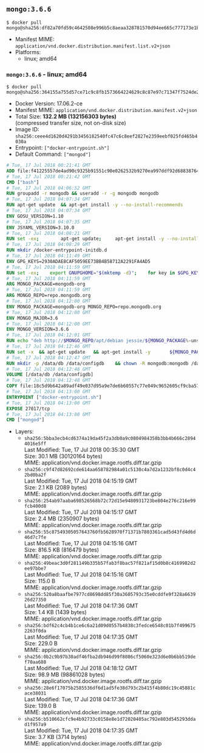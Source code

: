 ## `mongo:3.6.6`

```console
$ docker pull mongo@sha256:df82a70fd59c4642508e996b5c8aeaa328781570d94ee665c777173e1b6e0fa4
```

-	Manifest MIME: `application/vnd.docker.distribution.manifest.list.v2+json`
-	Platforms:
	-	linux; amd64

### `mongo:3.6.6` - linux; amd64

```console
$ docker pull mongo@sha256:364155a755d57ce71c9c8fb1573664224629c8c87e97c71347f7524de2289f90
```

-	Docker Version: 17.06.2-ce
-	Manifest MIME: `application/vnd.docker.distribution.manifest.v2+json`
-	Total Size: **132.2 MB (132156303 bytes)**  
	(compressed transfer size, not on-disk size)
-	Image ID: `sha256:ceee4d1620d4291b3456182540fc47c6c8eef2827e2359eebf025fd465b4030a`
-	Entrypoint: `["docker-entrypoint.sh"]`
-	Default Command: `["mongod"]`

```dockerfile
# Tue, 17 Jul 2018 00:21:41 GMT
ADD file:f41225557de4ad90c9325b91551c90e0262532b9270ea997ddf92d688387649e in / 
# Tue, 17 Jul 2018 00:21:42 GMT
CMD ["bash"]
# Tue, 17 Jul 2018 04:06:52 GMT
RUN groupadd -r mongodb && useradd -r -g mongodb mongodb
# Tue, 17 Jul 2018 04:07:34 GMT
RUN apt-get update 	&& apt-get install -y --no-install-recommends 		ca-certificates 		jq 		numactl 	&& rm -rf /var/lib/apt/lists/*
# Tue, 17 Jul 2018 04:07:34 GMT
ENV GOSU_VERSION=1.10
# Tue, 17 Jul 2018 04:07:35 GMT
ENV JSYAML_VERSION=3.10.0
# Tue, 17 Jul 2018 04:08:21 GMT
RUN set -ex; 		apt-get update; 	apt-get install -y --no-install-recommends 		wget 	; 	rm -rf /var/lib/apt/lists/*; 		dpkgArch="$(dpkg --print-architecture | awk -F- '{ print $NF }')"; 	wget -O /usr/local/bin/gosu "https://github.com/tianon/gosu/releases/download/$GOSU_VERSION/gosu-$dpkgArch"; 	wget -O /usr/local/bin/gosu.asc "https://github.com/tianon/gosu/releases/download/$GOSU_VERSION/gosu-$dpkgArch.asc"; 	export GNUPGHOME="$(mktemp -d)"; 	gpg --keyserver ha.pool.sks-keyservers.net --recv-keys B42F6819007F00F88E364FD4036A9C25BF357DD4; 	gpg --batch --verify /usr/local/bin/gosu.asc /usr/local/bin/gosu; 	rm -r "$GNUPGHOME" /usr/local/bin/gosu.asc; 	chmod +x /usr/local/bin/gosu; 	gosu nobody true; 		wget -O /js-yaml.js "https://github.com/nodeca/js-yaml/raw/${JSYAML_VERSION}/dist/js-yaml.js"; 		apt-get purge -y --auto-remove wget
# Tue, 17 Jul 2018 04:08:29 GMT
RUN mkdir /docker-entrypoint-initdb.d
# Tue, 17 Jul 2018 04:11:49 GMT
ENV GPG_KEYS=2930ADAE8CAF5059EE73BB4B58712A2291FA4AD5
# Tue, 17 Jul 2018 04:11:59 GMT
RUN set -ex; 	export GNUPGHOME="$(mktemp -d)"; 	for key in $GPG_KEYS; do 		gpg --keyserver ha.pool.sks-keyservers.net --recv-keys "$key"; 	done; 	gpg --export $GPG_KEYS > /etc/apt/trusted.gpg.d/mongodb.gpg; 	rm -r "$GNUPGHOME"; 	apt-key list
# Tue, 17 Jul 2018 04:11:59 GMT
ARG MONGO_PACKAGE=mongodb-org
# Tue, 17 Jul 2018 04:11:59 GMT
ARG MONGO_REPO=repo.mongodb.org
# Tue, 17 Jul 2018 04:12:00 GMT
ENV MONGO_PACKAGE=mongodb-org MONGO_REPO=repo.mongodb.org
# Tue, 17 Jul 2018 04:12:00 GMT
ENV MONGO_MAJOR=3.6
# Tue, 17 Jul 2018 04:12:00 GMT
ENV MONGO_VERSION=3.6.6
# Tue, 17 Jul 2018 04:12:01 GMT
RUN echo "deb http://$MONGO_REPO/apt/debian jessie/${MONGO_PACKAGE%-unstable}/$MONGO_MAJOR main" | tee "/etc/apt/sources.list.d/${MONGO_PACKAGE%-unstable}.list"
# Tue, 17 Jul 2018 04:12:46 GMT
RUN set -x 	&& apt-get update 	&& apt-get install -y 		${MONGO_PACKAGE}=$MONGO_VERSION 		${MONGO_PACKAGE}-server=$MONGO_VERSION 		${MONGO_PACKAGE}-shell=$MONGO_VERSION 		${MONGO_PACKAGE}-mongos=$MONGO_VERSION 		${MONGO_PACKAGE}-tools=$MONGO_VERSION 	&& rm -rf /var/lib/apt/lists/* 	&& rm -rf /var/lib/mongodb 	&& mv /etc/mongod.conf /etc/mongod.conf.orig
# Tue, 17 Jul 2018 04:12:47 GMT
RUN mkdir -p /data/db /data/configdb 	&& chown -R mongodb:mongodb /data/db /data/configdb
# Tue, 17 Jul 2018 04:12:48 GMT
VOLUME [/data/db /data/configdb]
# Tue, 17 Jul 2018 04:12:48 GMT
COPY file:18c5d9b642a89adf49e037d95a9e7de6b60557c77e049c9652605cf9cba57df9 in /usr/local/bin/ 
# Tue, 17 Jul 2018 04:13:00 GMT
ENTRYPOINT ["docker-entrypoint.sh"]
# Tue, 17 Jul 2018 04:13:00 GMT
EXPOSE 27017/tcp
# Tue, 17 Jul 2018 04:13:00 GMT
CMD ["mongod"]
```

-	Layers:
	-	`sha256:5bba3ecb4cd6374a19da45f2a3db0a9c0804984358b3bb4b666c28944016e5ff`  
		Last Modified: Tue, 17 Jul 2018 00:35:30 GMT  
		Size: 30.1 MB (30120164 bytes)  
		MIME: application/vnd.docker.image.rootfs.diff.tar.gzip
	-	`sha256:c9f47d82692cde614aa658782984a01c5130c4a7d2a1232bf8c0d4c42bd0ba2f`  
		Last Modified: Tue, 17 Jul 2018 04:15:19 GMT  
		Size: 2.1 KB (2089 bytes)  
		MIME: application/vnd.docker.image.rootfs.diff.tar.gzip
	-	`sha256:254ab97aaba698526568b72c72d15e9480931723be804e276c216e99fcb400d8`  
		Last Modified: Tue, 17 Jul 2018 04:15:17 GMT  
		Size: 2.4 MB (2350907 bytes)  
		MIME: application/vnd.docker.image.rootfs.diff.tar.gzip
	-	`sha256:55c87549305057643760fb5628970f71371b7803361cad5d43fd4d6d46d7c7fe`  
		Last Modified: Tue, 17 Jul 2018 04:15:16 GMT  
		Size: 816.5 KB (816479 bytes)  
		MIME: application/vnd.docker.image.rootfs.diff.tar.gzip
	-	`sha256:49beac3d0f281149b335b57fab3f8bac57f821af15d0b8c4169982d2ee97bbe7`  
		Last Modified: Tue, 17 Jul 2018 04:15:16 GMT  
		Size: 115.0 B  
		MIME: application/vnd.docker.image.rootfs.diff.tar.gzip
	-	`sha256:520a8baafbe7977cd8698dd85f30a3605793c35e0cddfe9f328a663926d27350`  
		Last Modified: Tue, 17 Jul 2018 04:17:36 GMT  
		Size: 1.4 KB (1439 bytes)  
		MIME: application/vnd.docker.image.rootfs.diff.tar.gzip
	-	`sha256:bdf62c4cb4b1ce6c6a21d09d0557b4838c3fedce6548c01b7f4996752263f0da`  
		Last Modified: Tue, 17 Jul 2018 04:17:35 GMT  
		Size: 229.0 B  
		MIME: application/vnd.docker.image.rootfs.diff.tar.gzip
	-	`sha256:0b2c9b97b30adf46fba2db946d99f8086cf5060e323d6e0b6bb519def70aa688`  
		Last Modified: Tue, 17 Jul 2018 04:18:12 GMT  
		Size: 98.9 MB (98861028 bytes)  
		MIME: application/vnd.docker.image.rootfs.diff.tar.gzip
	-	`sha256:28e6f17075b2585536df6d1ad5fe38d793c2b415f4b80dc19c45881cace38031`  
		Last Modified: Tue, 17 Jul 2018 04:17:36 GMT  
		Size: 139.0 B  
		MIME: application/vnd.docker.image.rootfs.diff.tar.gzip
	-	`sha256:b510662cfc9e4b92733c0158e8e1d72020405ac792e803d545293ddad1f957a9`  
		Last Modified: Tue, 17 Jul 2018 04:17:35 GMT  
		Size: 3.7 KB (3714 bytes)  
		MIME: application/vnd.docker.image.rootfs.diff.tar.gzip
